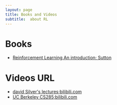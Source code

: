 ```yaml
---
layout: page
title: Books and Videos
subtitle:  about RL
---
```

# Books
* [Reinforcement Learning An introduction; Sutton](https://rl.qiwihui.com/zh_CN/latest/partII/index.html)

# Videos URL
* [david Silver's lectures;bilibili.com](https://www.bilibili.com/video/BV1kb411i7KG?from=search&seid=13295809342865237501&spm_id_from=333.337.0.0)
* [UC Berkeley CS285;bilibili.com](https://www.bilibili.com/video/BV1dJ411W78A?spm_id_from=333.999.0.0)